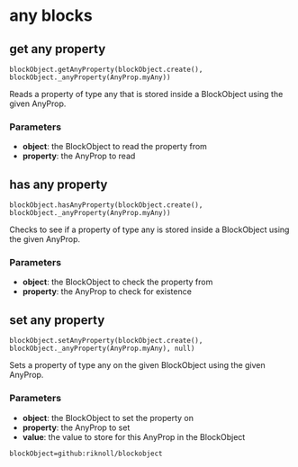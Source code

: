 # any blocks

## get any property

```sig
blockObject.getAnyProperty(blockObject.create(), blockObject._anyProperty(AnyProp.myAny))
```

Reads a property of type any that is stored inside a BlockObject using the given AnyProp.

### Parameters

* **object**: the BlockObject to read the property from
* **property**: the AnyProp to read


## has any property

```sig
blockObject.hasAnyProperty(blockObject.create(), blockObject._anyProperty(AnyProp.myAny))
```

Checks to see if a property of type any is stored inside a BlockObject using the given AnyProp.

### Parameters

* **object**: the BlockObject to check the property from
* **property**: the AnyProp to check for existence


## set any property

```sig
blockObject.setAnyProperty(blockObject.create(), blockObject._anyProperty(AnyProp.myAny), null)
```

Sets a property of type any on the given BlockObject using the given AnyProp.

### Parameters

* **object**: the BlockObject to set the property on
* **property**: the AnyProp to set
* **value**: the value to store for this AnyProp in the BlockObject

```package
blockObject=github:riknoll/blockobject
```

